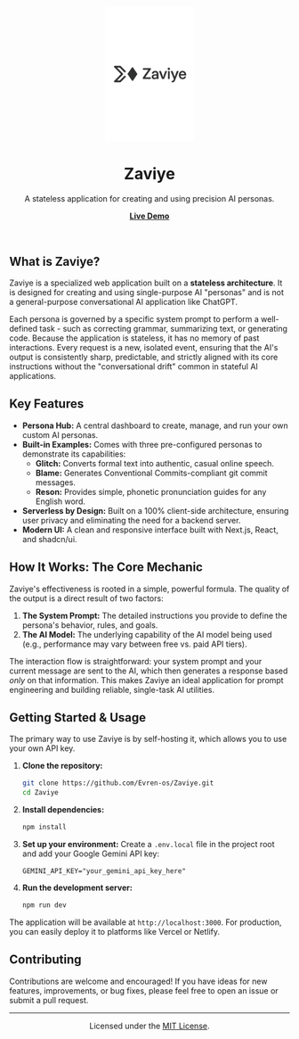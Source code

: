 <p align="center">
  <img src="https://raw.githubusercontent.com/Evren-os/Zaviye/main/.github/assets/zaviye.png" alt="Zaviye Logo" width="160">
</p>

<h1 align="center">Zaviye</h1>

<p align="center">
  A stateless application for creating and using precision AI personas.
</p>

<p align="center">
  <a href="https://zaviye.vercel.app/"><strong>Live Demo</strong></a>
</p>

<br/>

## What is Zaviye?

Zaviye is a specialized web application built on a **stateless architecture**. It is designed for creating and using single-purpose AI "personas" and is not a general-purpose conversational AI application like ChatGPT.

Each persona is governed by a specific system prompt to perform a well-defined task - such as correcting grammar, summarizing text, or generating code. Because the application is stateless, it has no memory of past interactions. Every request is a new, isolated event, ensuring that the AI's output is consistently sharp, predictable, and strictly aligned with its core instructions without the "conversational drift" common in stateful AI applications.

## Key Features

- **Persona Hub:** A central dashboard to create, manage, and run your own custom AI personas.
- **Built-in Examples:** Comes with three pre-configured personas to demonstrate its capabilities:
  - **Glitch:** Converts formal text into authentic, casual online speech.
  - **Blame:** Generates Conventional Commits-compliant git commit messages.
  - **Reson:** Provides simple, phonetic pronunciation guides for any English word.
- **Serverless by Design:** Built on a 100% client-side architecture, ensuring user privacy and eliminating the need for a backend server.
- **Modern UI:** A clean and responsive interface built with Next.js, React, and shadcn/ui.

## How It Works: The Core Mechanic

Zaviye's effectiveness is rooted in a simple, powerful formula. The quality of the output is a direct result of two factors:

1.  **The System Prompt:** The detailed instructions you provide to define the persona's behavior, rules, and goals.
2.  **The AI Model:** The underlying capability of the AI model being used (e.g., performance may vary between free vs. paid API tiers).

The interaction flow is straightforward: your system prompt and your current message are sent to the AI, which then generates a response based _only_ on that information. This makes Zaviye an ideal application for prompt engineering and building reliable, single-task AI utilities.

## Getting Started & Usage

The primary way to use Zaviye is by self-hosting it, which allows you to use your own API key.

1.  **Clone the repository:**

    ```bash
    git clone https://github.com/Evren-os/Zaviye.git
    cd Zaviye
    ```

2.  **Install dependencies:**

    ```bash
    npm install
    ```

3.  **Set up your environment:**
    Create a `.env.local` file in the project root and add your Google Gemini API key:

    ```
    GEMINI_API_KEY="your_gemini_api_key_here"
    ```

4.  **Run the development server:**
    ```bash
    npm run dev
    ```

The application will be available at `http://localhost:3000`. For production, you can easily deploy it to platforms like Vercel or Netlify.

## Contributing

Contributions are welcome and encouraged! If you have ideas for new features, improvements, or bug fixes, please feel free to open an issue or submit a pull request.

---

<p align="center">
  Licensed under the <a href="./LICENSE">MIT License</a>.
</p>
